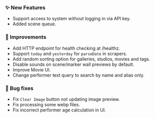 ### ✨ New Features
* Support access to system without logging in via API key.
* Added scene queue.

### 🎨 Improvements
* Add HTTP endpoint for health checking at /healthz.
* Support `today` and `yesterday` for `parseDate` in scrapers.
* Add random sorting option for galleries, studios, movies and tags.
* Disable sounds on scene/marker wall previews by default.
* Improve Movie UI.
* Change performer text query to search by name and alias only.

### 🐛 Bug fixes
* Fix `Clear Image` button not updating image preview.
* Fix processing some webp files.
* Fix incorrect performer age calculation in UI.
